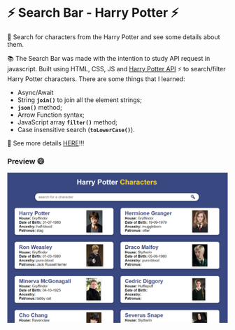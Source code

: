 # :zap: Search Bar - Harry Potter :zap:
:mag_right: Search for characters from the Harry Potter and see some details about them.

:books: The Search Bar was made with the intention to study API request in javascript. Built using HTML, CSS, JS and  [Harry Potter API](http://hp-api.herokuapp.com/api/characters) :zap: to search/filter Harry Potter characters.
There are some things that I learned:

 - Async/Await
 - String **`join()`** to join all the element strings;
- **`json()`** method;
- Arrow Function syntax;
- JavaScript array **`filter()`** method;
- Case insensitive search (**`toLowerCase()`**).

:mag_right: See more details [HERE](https://raissamoreira.github.io/Search-Bar-Harry-Potter/)!!!

### Preview :smile:
![Image Preview](https://github.com/RaissaMoreira/Search-Bar-Harry-Potter/blob/master/assets/hp-image.PNG?raw=true)
